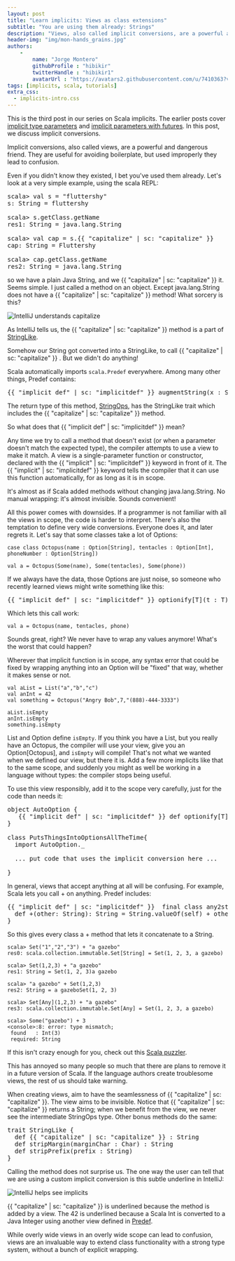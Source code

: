 ```yaml
---
layout: post
title: "Learn implicits: Views as class extensions"
subtitle: "You are using them already: Strings"
description: "Views, also called implicit conversions, are a powerful and dangerous friend. They are useful for avoiding boilerplate, but used improperly they lead to confusion."
header-img: "img/mon-hands_grains.jpg"
authors: 
    -
        name: "Jorge Montero"
        githubProfile : "hibikir"
        twitterHandle : "hibikir1"
        avatarUrl : "https://avatars2.githubusercontent.com/u/7410363?v=3"
tags: [implicits, scala, tutorials]
extra_css:
  - implicits-intro.css
---
```


This is the third post in our series on Scala implicits. The earlier posts cover [implicit type parameters](http://engineering.monsanto.com/2015/05/14/implicits-intro/) and [implicit parameters with futures](http://engineering.monsanto.com/2015/06/15/implicits-futures/). In this post, we discuss implicit conversions.

Implicit conversions, also called views, are a powerful and dangerous friend. 
They are useful for avoiding boilerplate, but used improperly they lead to confusion.

Even if you didn't know they existed, I bet you've used them already. Let's look at a very simple example, using the scala REPL:

<pre>
scala> val s = "fluttershy"
s: String = fluttershy

scala> s.getClass.getName
res1: String = java.lang.String

scala> val cap = s.{{ "capitalize" | sc: "capitalize" }}
cap: String = Fluttershy

scala> cap.getClass.getName
res2: String = java.lang.String
</pre>

<style scoped>
  .capitalize { color: #D907E8 }
  .implicitdef { color: #1AB955 }
</style>

so we have a plain Java String, and we {{ "capitalize" | sc: "capitalize" }}
 it. Seems simple. I just called a method on an object. 
Except java.lang.String does not have a {{ "capitalize" | sc: "capitalize" }}
 method! What sorcery is this?

![IntelliJ understands capitalize](/img/capitalize.png)

As IntelliJ tells us, the {{ "capitalize" | sc: "capitalize" }}
 method is a part of [StringLike](https://github.com/scala/scala/blob/6ca8847eb5891fa610136c2c041cbad1298fb89c/src/library/scala/collection/immutable/StringLike.scala#L141).

Somehow our String got converted into a StringLike, to call {{ "capitalize" | sc: "capitalize" }}
. But we didn't do anything!

Scala automatically imports `scala.Predef` everywhere. Among many other things, Predef contains:

<pre>
{{ "implicit def" | sc: "implicitdef" }} augmentString(x : String) : scala.collection.immutable.StringOps
</pre>

The return type of this method, [StringOps](https://github.com/scala/scala/blob/6ca8847eb5891fa610136c2c041cbad1298fb89c/src/library/scala/collection/immutable/StringOps.scala#L29),
has the StringLike trait which includes the {{ "capitalize" | sc: "capitalize" }}
 method.   

So what does that {{ "implicit def" | sc: "implicitdef" }} mean?

Any time we try to call a method that doesn't exist (or when a parameter doesn't match the expected type),
 the compiler attempts to use a view to make it match.
A view is a single-parameter function or constructor, declared with the {{ "implicit" | sc: "implicitdef" }} keyword in front of it. The  {{ "implicit" | sc: "implicitdef" }}  keyword tells the compiler
that it can use this function automatically, for as long as it is in scope.

It's almost as if Scala added methods without changing java.lang.String. No manual wrapping: it's almost invisible. Sounds convenient!

All this power comes with downsides. If a programmer is not familiar with all the views in scope, the code is harder to interpret.
There's also the temptation to define very wide conversions. Everyone does it, and later regrets it.
Let's say that some classes take a lot of Options:

    case class Octopus(name : Option[String], tentacles : Option[Int], phoneNumber : Option[String])
    
    val a = Octopus(Some(name), Some(tentacles), Some(phone))

If we always have the data, those Options are just noise, so someone who recently learned views might write something like this:

<pre>
{{ "implicit def" | sc: "implicitdef" }} optionify[T](t : T):Option[T] = Option(t)
</pre>

Which lets this call work:

    val a = Octopus(name, tentacles, phone)

Sounds great, right? We never have to wrap any values anymore! What's the worst that could happen?

Wherever that implicit function is in scope, any syntax error that could be fixed by wrapping anything into an Option will be 
"fixed" that way, whether it makes sense or not.

    val aList = List("a","b","c")
    val anInt = 42
    val something = Octopus("Angry Bob",7,"(888)-444-3333")

    aList.isEmpty
    anInt.isEmpty
    something.isEmpty

List and Option define `isEmpty`. If you think you have a List, but you really have an Octopus, 
the compiler will use your view, give you an Option[Octopus], and `isEmpty` will compile! That's not what we wanted when we defined our view,
but there it is. Add a few more implicits like that to the same scope, and suddenly you might as well be working in a language without types:
 the compiler stops being useful.

To use this view responsibly,  add it to the scope very carefully, just for the
code than needs it:

<pre>
object AutoOption {
   {{ "implicit def" | sc: "implicitdef" }} def optionify[T](t:T):Option[T] = Option(t)
}

class PutsThingsIntoOptionsAllTheTime{
  import AutoOption._

  ... put code that uses the implicit conversion here ...

}
</pre>
    
In general, views that accept anything at all will be confusing. For example, Scala lets you call + on anything. Predef includes:

<pre>
{{ "implicit def" | sc: "implicitdef" }}  final class any2stringadd[A](private val self: A) extends AnyVal {
  def +(other: String): String = String.valueOf(self) + other
}
</pre>
  
 So this gives every class a + method that lets it concatenate to a String.

    scala> Set("1","2","3") + "a gazebo"
    res0: scala.collection.immutable.Set[String] = Set(1, 2, 3, a gazebo)

    scala> Set(1,2,3) + "a gazebo"
    res1: String = Set(1, 2, 3)a gazebo

    scala> "a gazebo" + Set(1,2,3)
    res2: String = a gazeboSet(1, 2, 3)

    scala> Set[Any](1,2,3) + "a gazebo"
    res3: scala.collection.immutable.Set[Any] = Set(1, 2, 3, a gazebo)

    scala> Some("gazebo") + 3
    <console>:8: error: type mismatch;
     found   : Int(3)
     required: String

If this isn't crazy enough for you, check out this [Scala puzzler](http://scalapuzzlers.com/#pzzlr-040).

This has annoyed so many people so much that there are plans to remove it in
a future version of Scala. If the language authors create troublesome views, the rest of us should take warning.

When creating views, aim to have the seamlessness of {{ "capitalize" | sc: "capitalize" }}. The view aims to be invisible. Notice that {{ "capitalize" | sc: "capitalize" }} returns a String; when we benefit from the view, we never see the intermediate StringOps type. Other bonus methods do the same:
 
<pre>
trait StringLike {
  def {{ "capitalize" | sc: "capitalize" }} : String
  def stripMargin(marginChar : Char) : String
  def stripPrefix(prefix : String)
}
</pre>  

Calling the method does not surprise us.
The one way the user can tell that we are using a custom implicit conversion is this subtle underline in IntelliJ:

![IntelliJ helps see implicits](/img/IntelliJUnderlinesImplicits.png)

 {{ "capitalize" | sc: "capitalize" }} is underlined because the method is added by a view.
The 42 is underlined because a Scala Int is converted to a Java Integer using another view defined in [Predef](https://github.com/scala/scala/blob/2.11.x/src/library/scala/Predef.scala#L353).

While overly wide views in an overly wide scope can lead to confusion,
views are an invaluable way to extend class functionality with a strong type system, without a bunch of explicit wrapping. 

